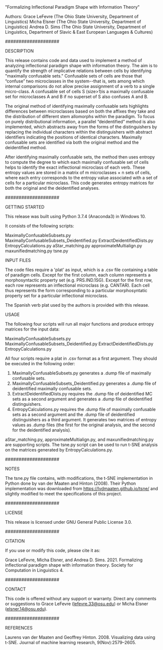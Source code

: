 "Formalizing Inflectional Paradigm Shape with Information Theory"

Authors:
Grace LeFevre (The Ohio State University, Department of Linguistics)
Micha Elsner (The Ohio State University, Department of Linguistics)
Andrea D. Sims (The Ohio State University, Department of Linguistics, Department of Slavic & East European Languages & Cultures)


####################

DESCRIPTION

This release contains code and data used to implement a method of analyzing inflectional paradigm shape with information theory. The aim is to quantify the strength of implicative relations between cells by identifying "maximally confusable sets." Confusable sets of cells are those that “confuse” two microclasses in the system--that is, sets among which internal comparisons do not allow precise assignment of a verb to a single micro-class. A confusable set of cells S (size>1)is a maximally confusable set for microclasses A and B if no superset of S also confuses A and B. 

The original method of identifying maximally confusable sets highlights differences between microclasses based on both the affixes they take and the distribution of different stem allomorphs within the paradigm. To focus on purely distributional information, a parallel “deidentified” method is also implemented, which abstracts away from the forms of the distinguishers by replacing the individual characters within the distinguishers with abstract identifiers indicating the positions of identical characters. Maximally confusable sets are identified via both the original method and the deidentified method.

After identifying maximally confusable sets, the method then uses entropy to compute the degree to which each maximally confusable set of cells helps to identify the exact inflectional microclass of each verb. These entropy values are stored in a matrix of m microclasses × n sets of cells, where each entry corresponds to the entropy value associated with a set of cells for a particular microclass. This code generates entropy matrices for both the original and the deidentified analyses. 


####################

GETTING STARTED

This release was built using Python 3.7.4 (Anaconda3) in Windows 10.

It consists of the following scripts:

MaximallyConfusableSubsets.py
MaximallyConfusableSubsets_Deidentified.py
ExtractDeidentifiedDists.py
EntropyCalculations.py
aStar_matching.py
approximateMultialign.py
maxunifiedmatching.py
tsne.py

INPUT FILES

The code files require a 'plat' as input, which is a .csv file containing a table of paradigm cells. Except for the first column, each column represents a morphosyntactic property set (e.g. PRS.IND.1SG). Except for the first row, each row represents an inflectional microclass (e.g. CANTAR). Each cell thus represents the form corresponding to a particular morphosyntatic property set for a particular inflectional microclass. 

The Spanish verb plat used by the authors is provided with this release. 

USAGE

The following four scripts will run all major functions and produce entropy matrices for the input data:

MaximallyConfusableSubsets.py 
MaximallyConfusableSubsets_Deidentified.py
ExtractDeidentifiedDists.py
EntropyCalculations.py

All four scripts require a plat in .csv format as a first argument. They should be executed in the following order:

1) MaximallyConfusableSubsets.py generates a .dump file of maximally confusable sets.
2) MaximallyConfusableSubsets_Deidentified.py generates a .dump file of deidentified maximally confusable sets.
3) ExtractDeidentifiedDists.py requires the .dump file of deidentified MC sets as a second argument and generates a .dump file of deidentified distinguishers. 
4) EntropyCalculations.py requires the .dump file of maximally confusable sets as a second argument and the .dump file of deidentified distinguishers as a third argument. It generates two matrices of entropy values as .dump files (the first for the original analysis, and the second for the deidentified analysis). 

aStar_matching.py, approximateMultialign.py, and maxunifiedmatching.py are supporting scripts. The tsne.py script can be used to run t-SNE analysis on the matrices generated by EntropyCalculations.py. 


####################

NOTES

The tsne.py file contains, with modifications, the t-SNE implementation in Python done by van der Maaten and Hinton (2008). Their Python implementation was downloaded 
from https://lvdmaaten.github.io/tsne/ and slightly modified to meet the specifications of this project. 


####################

LICENSE

This release is licensed under GNU General Public License 3.0.


####################

CITATION

If you use or modify this code, please cite it as:

Grace LeFevre, Micha Elsner, and Andrea D. Sims. 2021. Formalizing inflectional paradigm shape with information theory. Society for Computation in Linguistics 4.


####################

CONTACT

This code is offered without any support or warranty. Direct any comments or suggestions to Grace LeFevre (lefevre.33@osu.edu) or Micha Elsner (elsner.14@osu.edu). 


####################

REFERENCES

Laurens  van  der  Maaten  and  Geoffrey  Hinton.  2008. Visualizing data using t-SNE. Journal of machine learning research, 9(Nov):2579–2605.

